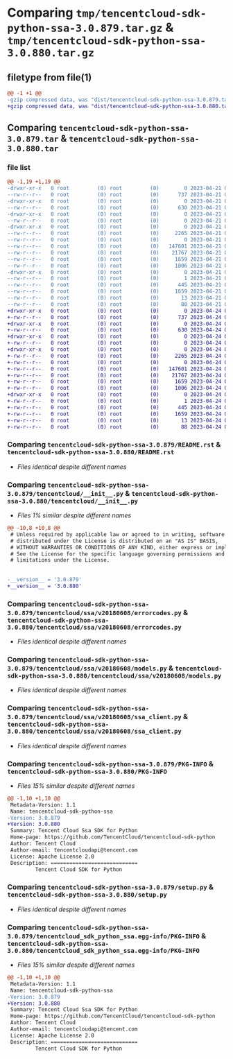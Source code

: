 # Comparing `tmp/tencentcloud-sdk-python-ssa-3.0.879.tar.gz` & `tmp/tencentcloud-sdk-python-ssa-3.0.880.tar.gz`

## filetype from file(1)

```diff
@@ -1 +1 @@
-gzip compressed data, was "dist/tencentcloud-sdk-python-ssa-3.0.879.tar", last modified: Fri Apr 21 00:59:51 2023, max compression
+gzip compressed data, was "dist/tencentcloud-sdk-python-ssa-3.0.880.tar", last modified: Mon Apr 24 03:26:37 2023, max compression
```

## Comparing `tencentcloud-sdk-python-ssa-3.0.879.tar` & `tencentcloud-sdk-python-ssa-3.0.880.tar`

### file list

```diff
@@ -1,19 +1,19 @@
-drwxr-xr-x   0 root         (0) root         (0)        0 2023-04-21 00:59:51.000000 tencentcloud-sdk-python-ssa-3.0.879/
--rw-r--r--   0 root         (0) root         (0)      737 2023-04-21 00:59:51.000000 tencentcloud-sdk-python-ssa-3.0.879/README.rst
-drwxr-xr-x   0 root         (0) root         (0)        0 2023-04-21 00:59:51.000000 tencentcloud-sdk-python-ssa-3.0.879/tencentcloud/
--rw-r--r--   0 root         (0) root         (0)      630 2023-04-21 00:59:51.000000 tencentcloud-sdk-python-ssa-3.0.879/tencentcloud/__init__.py
-drwxr-xr-x   0 root         (0) root         (0)        0 2023-04-21 00:59:51.000000 tencentcloud-sdk-python-ssa-3.0.879/tencentcloud/ssa/
--rw-r--r--   0 root         (0) root         (0)        0 2023-04-21 00:59:51.000000 tencentcloud-sdk-python-ssa-3.0.879/tencentcloud/ssa/__init__.py
-drwxr-xr-x   0 root         (0) root         (0)        0 2023-04-21 00:59:51.000000 tencentcloud-sdk-python-ssa-3.0.879/tencentcloud/ssa/v20180608/
--rw-r--r--   0 root         (0) root         (0)     2265 2023-04-21 00:59:51.000000 tencentcloud-sdk-python-ssa-3.0.879/tencentcloud/ssa/v20180608/errorcodes.py
--rw-r--r--   0 root         (0) root         (0)        0 2023-04-21 00:59:51.000000 tencentcloud-sdk-python-ssa-3.0.879/tencentcloud/ssa/v20180608/__init__.py
--rw-r--r--   0 root         (0) root         (0)   147601 2023-04-21 00:59:51.000000 tencentcloud-sdk-python-ssa-3.0.879/tencentcloud/ssa/v20180608/models.py
--rw-r--r--   0 root         (0) root         (0)    21767 2023-04-21 00:59:51.000000 tencentcloud-sdk-python-ssa-3.0.879/tencentcloud/ssa/v20180608/ssa_client.py
--rw-r--r--   0 root         (0) root         (0)     1659 2023-04-21 00:59:51.000000 tencentcloud-sdk-python-ssa-3.0.879/PKG-INFO
--rw-r--r--   0 root         (0) root         (0)     1006 2023-04-21 00:59:51.000000 tencentcloud-sdk-python-ssa-3.0.879/setup.py
-drwxr-xr-x   0 root         (0) root         (0)        0 2023-04-21 00:59:51.000000 tencentcloud-sdk-python-ssa-3.0.879/tencentcloud_sdk_python_ssa.egg-info/
--rw-r--r--   0 root         (0) root         (0)        1 2023-04-21 00:59:51.000000 tencentcloud-sdk-python-ssa-3.0.879/tencentcloud_sdk_python_ssa.egg-info/dependency_links.txt
--rw-r--r--   0 root         (0) root         (0)      445 2023-04-21 00:59:51.000000 tencentcloud-sdk-python-ssa-3.0.879/tencentcloud_sdk_python_ssa.egg-info/SOURCES.txt
--rw-r--r--   0 root         (0) root         (0)     1659 2023-04-21 00:59:51.000000 tencentcloud-sdk-python-ssa-3.0.879/tencentcloud_sdk_python_ssa.egg-info/PKG-INFO
--rw-r--r--   0 root         (0) root         (0)       13 2023-04-21 00:59:51.000000 tencentcloud-sdk-python-ssa-3.0.879/tencentcloud_sdk_python_ssa.egg-info/top_level.txt
--rw-r--r--   0 root         (0) root         (0)       88 2023-04-21 00:59:51.000000 tencentcloud-sdk-python-ssa-3.0.879/setup.cfg
+drwxr-xr-x   0 root         (0) root         (0)        0 2023-04-24 03:26:37.000000 tencentcloud-sdk-python-ssa-3.0.880/
+-rw-r--r--   0 root         (0) root         (0)      737 2023-04-24 03:26:37.000000 tencentcloud-sdk-python-ssa-3.0.880/README.rst
+drwxr-xr-x   0 root         (0) root         (0)        0 2023-04-24 03:26:37.000000 tencentcloud-sdk-python-ssa-3.0.880/tencentcloud/
+-rw-r--r--   0 root         (0) root         (0)      630 2023-04-24 03:26:37.000000 tencentcloud-sdk-python-ssa-3.0.880/tencentcloud/__init__.py
+drwxr-xr-x   0 root         (0) root         (0)        0 2023-04-24 03:26:37.000000 tencentcloud-sdk-python-ssa-3.0.880/tencentcloud/ssa/
+-rw-r--r--   0 root         (0) root         (0)        0 2023-04-24 03:26:37.000000 tencentcloud-sdk-python-ssa-3.0.880/tencentcloud/ssa/__init__.py
+drwxr-xr-x   0 root         (0) root         (0)        0 2023-04-24 03:26:37.000000 tencentcloud-sdk-python-ssa-3.0.880/tencentcloud/ssa/v20180608/
+-rw-r--r--   0 root         (0) root         (0)     2265 2023-04-24 03:26:37.000000 tencentcloud-sdk-python-ssa-3.0.880/tencentcloud/ssa/v20180608/errorcodes.py
+-rw-r--r--   0 root         (0) root         (0)        0 2023-04-24 03:26:37.000000 tencentcloud-sdk-python-ssa-3.0.880/tencentcloud/ssa/v20180608/__init__.py
+-rw-r--r--   0 root         (0) root         (0)   147601 2023-04-24 03:26:37.000000 tencentcloud-sdk-python-ssa-3.0.880/tencentcloud/ssa/v20180608/models.py
+-rw-r--r--   0 root         (0) root         (0)    21767 2023-04-24 03:26:37.000000 tencentcloud-sdk-python-ssa-3.0.880/tencentcloud/ssa/v20180608/ssa_client.py
+-rw-r--r--   0 root         (0) root         (0)     1659 2023-04-24 03:26:37.000000 tencentcloud-sdk-python-ssa-3.0.880/PKG-INFO
+-rw-r--r--   0 root         (0) root         (0)     1006 2023-04-24 03:26:37.000000 tencentcloud-sdk-python-ssa-3.0.880/setup.py
+drwxr-xr-x   0 root         (0) root         (0)        0 2023-04-24 03:26:37.000000 tencentcloud-sdk-python-ssa-3.0.880/tencentcloud_sdk_python_ssa.egg-info/
+-rw-r--r--   0 root         (0) root         (0)        1 2023-04-24 03:26:37.000000 tencentcloud-sdk-python-ssa-3.0.880/tencentcloud_sdk_python_ssa.egg-info/dependency_links.txt
+-rw-r--r--   0 root         (0) root         (0)      445 2023-04-24 03:26:37.000000 tencentcloud-sdk-python-ssa-3.0.880/tencentcloud_sdk_python_ssa.egg-info/SOURCES.txt
+-rw-r--r--   0 root         (0) root         (0)     1659 2023-04-24 03:26:37.000000 tencentcloud-sdk-python-ssa-3.0.880/tencentcloud_sdk_python_ssa.egg-info/PKG-INFO
+-rw-r--r--   0 root         (0) root         (0)       13 2023-04-24 03:26:37.000000 tencentcloud-sdk-python-ssa-3.0.880/tencentcloud_sdk_python_ssa.egg-info/top_level.txt
+-rw-r--r--   0 root         (0) root         (0)       88 2023-04-24 03:26:37.000000 tencentcloud-sdk-python-ssa-3.0.880/setup.cfg
```

### Comparing `tencentcloud-sdk-python-ssa-3.0.879/README.rst` & `tencentcloud-sdk-python-ssa-3.0.880/README.rst`

 * *Files identical despite different names*

### Comparing `tencentcloud-sdk-python-ssa-3.0.879/tencentcloud/__init__.py` & `tencentcloud-sdk-python-ssa-3.0.880/tencentcloud/__init__.py`

 * *Files 1% similar despite different names*

```diff
@@ -10,8 +10,8 @@
 # Unless required by applicable law or agreed to in writing, software
 # distributed under the License is distributed on an "AS IS" BASIS,
 # WITHOUT WARRANTIES OR CONDITIONS OF ANY KIND, either express or implied.
 # See the License for the specific language governing permissions and
 # limitations under the License.
 
 
-__version__ = '3.0.879'
+__version__ = '3.0.880'
```

### Comparing `tencentcloud-sdk-python-ssa-3.0.879/tencentcloud/ssa/v20180608/errorcodes.py` & `tencentcloud-sdk-python-ssa-3.0.880/tencentcloud/ssa/v20180608/errorcodes.py`

 * *Files identical despite different names*

### Comparing `tencentcloud-sdk-python-ssa-3.0.879/tencentcloud/ssa/v20180608/models.py` & `tencentcloud-sdk-python-ssa-3.0.880/tencentcloud/ssa/v20180608/models.py`

 * *Files identical despite different names*

### Comparing `tencentcloud-sdk-python-ssa-3.0.879/tencentcloud/ssa/v20180608/ssa_client.py` & `tencentcloud-sdk-python-ssa-3.0.880/tencentcloud/ssa/v20180608/ssa_client.py`

 * *Files identical despite different names*

### Comparing `tencentcloud-sdk-python-ssa-3.0.879/PKG-INFO` & `tencentcloud-sdk-python-ssa-3.0.880/PKG-INFO`

 * *Files 15% similar despite different names*

```diff
@@ -1,10 +1,10 @@
 Metadata-Version: 1.1
 Name: tencentcloud-sdk-python-ssa
-Version: 3.0.879
+Version: 3.0.880
 Summary: Tencent Cloud Ssa SDK for Python
 Home-page: https://github.com/TencentCloud/tencentcloud-sdk-python
 Author: Tencent Cloud
 Author-email: tencentcloudapi@tencent.com
 License: Apache License 2.0
 Description: ============================
         Tencent Cloud SDK for Python
```

### Comparing `tencentcloud-sdk-python-ssa-3.0.879/setup.py` & `tencentcloud-sdk-python-ssa-3.0.880/setup.py`

 * *Files identical despite different names*

### Comparing `tencentcloud-sdk-python-ssa-3.0.879/tencentcloud_sdk_python_ssa.egg-info/PKG-INFO` & `tencentcloud-sdk-python-ssa-3.0.880/tencentcloud_sdk_python_ssa.egg-info/PKG-INFO`

 * *Files 15% similar despite different names*

```diff
@@ -1,10 +1,10 @@
 Metadata-Version: 1.1
 Name: tencentcloud-sdk-python-ssa
-Version: 3.0.879
+Version: 3.0.880
 Summary: Tencent Cloud Ssa SDK for Python
 Home-page: https://github.com/TencentCloud/tencentcloud-sdk-python
 Author: Tencent Cloud
 Author-email: tencentcloudapi@tencent.com
 License: Apache License 2.0
 Description: ============================
         Tencent Cloud SDK for Python
```

